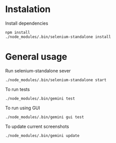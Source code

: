 # Instalation

Install dependencies

```
npm install
./node_modules/.bin/selenium-standalone install
```

# General usage

Run selenium-standalone sever

```
./node_modules/.bin/selenium-standalone start
```

To run tests

```
./node_modules/.bin/gemini test
```

To run using GUI

```
./node_modules/.bin/gemini gui test
```

To update current screenshots

```
./node_modules/.bin/gemini update
```
